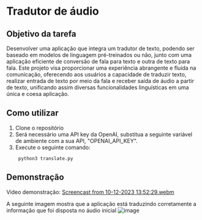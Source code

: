 # Tradutor de áudio

## Objetivo da tarefa

Desenvolver uma aplicação que integra um tradutor de texto, podendo ser baseado em modelos de linguagem pré-treinados ou não, junto com uma aplicação eficiente de conversão de fala para texto e outra de texto para fala. Este projeto visa proporcionar uma experiência abrangente e fluida na comunicação, oferecendo aos usuários a capacidade de traduzir texto, realizar entrada de texto por meio da fala e receber saída de áudio a partir de texto, unificando assim diversas funcionalidades linguísticas em uma única e coesa aplicação.

## Como utilizar 
1) Clone o repositório
2) Será necessário uma API key da OpenAI, substitua a seguinte variável de ambiente com a sua API, "OPENAI_API_KEY".
3) Execute o seguinte comando:
   ```
    python3 translate.py
   ```

## Demonstração 

Video demonstração:
[Screencast from 10-12-2023 13:52:29.webm](https://github.com/Bianca-Cassemiro/Translate/assets/99203402/a5f11e87-7670-407c-9a7b-d1b8484cd7da)


A seguinte imagem mostra que a aplicação está traduzindo corretamente a informação que foi disposta no áudio inicial
![image](https://github.com/Bianca-Cassemiro/Translate/assets/99203402/68650e87-95f1-428b-9548-d90af6868597)
